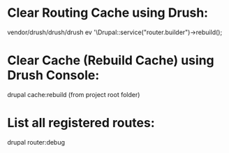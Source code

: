 # Clear Routing Cache using Drush:
vendor/drush/drush/drush ev '\Drupal::service("router.builder")->rebuild();

# Clear Cache (Rebuild Cache) using Drush Console:
drupal cache:rebuild
(from project root folder)

# List all registered routes:
drupal router:debug
